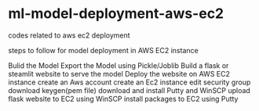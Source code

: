 # ml-model-deployment-aws-ec2
codes related to aws ec2 deployment

steps to follow for model deployment in AWS EC2 instance

Bulid the Model
Export the Model using Pickle/Joblib
Build a flask or steamlit website to serve the model
Deploy the website on AWS EC2 instance
create an Aws account 
create an Ec2 instance
edit security group
download keygen(pem file)
download and install Putty and WinSCP
upload flask website to EC2 using WinSCP
install packages to EC2 using Putty

